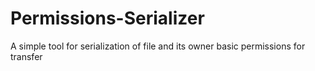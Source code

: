 # Permissions-Serializer
A simple tool for serialization of file and its owner basic permissions for transfer
